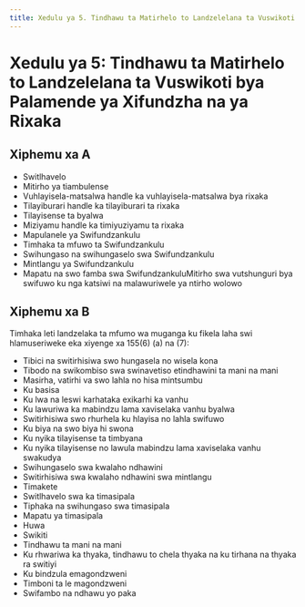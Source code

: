 ```yaml
---
title: Xedulu ya 5. Tindhawu ta Matirhelo to Landzelelana ta Vuswikoti bya Palamende ya Xifundzha na ya Rixaka
---
```


# Xedulu ya 5: Tindhawu ta Matirhelo to Landzelelana ta Vuswikoti bya Palamende ya Xifundzha na ya Rixaka

## Xiphemu xa A

*	Switlhavelo
*	Mitirho ya tiambulense
*	Vuhlayisela-matsalwa handle ka vuhlayisela-matsalwa bya rixaka
*	Tilayiburari handle ka tilayiburari ta rixaka
*	Tilayisense ta byalwa
*	Miziyamu handle ka timiyuziyamu ta rixaka
*	Mapulanele ya Swifundzankulu
*	Timhaka ta mfuwo ta Swifundzankulu
*	Swihungaso na swihungaselo swa Swifundzankulu
*	Mintlangu ya Swifundzankulu
*	Mapatu na swo famba swa SwifundzankuluMitirho swa vutshunguri bya swifuwo ku nga katsiwi na malawuriwele ya ntirho wolowo

## Xiphemu xa B

Timhaka leti landzelaka ta mfumo wa muganga ku fikela laha swi hlamuseriweke eka xiyenge xa 155(6) (a) na (7):

*	Tibici na switirhisiwa swo hungasela no wisela kona
*	Tibodo na swikombiso swa swinavetiso etindhawini ta mani na mani
*	Masirha, vatirhi va swo lahla no hisa mintsumbu
*	Ku basisa
*	Ku lwa na leswi karhataka exikarhi ka vanhu
*	Ku lawuriwa ka mabindzu lama xaviselaka vanhu byalwa
*	Switirhisiwa swo rhurhela ku hlayisa no lahla swifuwo
*	Ku biya na swo biya hi swona
*	Ku nyika tilayisense ta timbyana
*	Ku nyika tilayisense no lawula mabindzu lama xaviselaka vanhu swakudya
*	Swihungaselo swa kwalaho ndhawini
*	Switirhisiwa swa kwalaho ndhawini swa mintlangu
*	Timakete
*	Switlhavelo swa ka timasipala
*	Tiphaka na swihungaso swa timasipala
*	Mapatu ya timasipala
*	Huwa
*	Swikiti
*	Tindhawu ta mani na mani
*	Ku rhwariwa ka thyaka, tindhawu to chela thyaka na ku tirhana na thyaka ra switiyi
*	Ku bindzula emagondzweni
*	Timboni ta le magondzweni
*	Swifambo na ndhawu yo paka